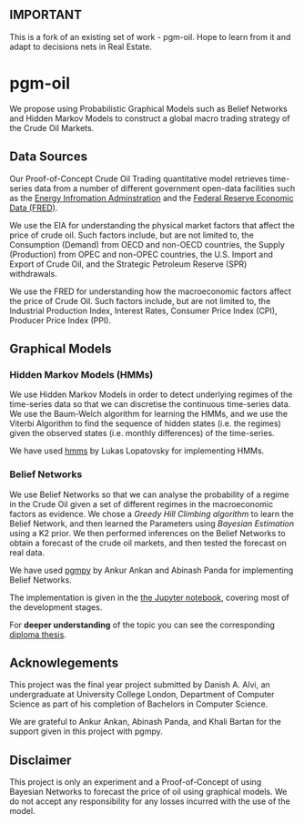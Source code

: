 ## IMPORTANT
This is a fork of an existing set of work - pgm-oil. Hope to learn from it and adapt to decisions nets in Real Estate.












# pgm-oil

We propose using Probabilistic Graphical Models such as Belief Networks and Hidden Markov Models to construct a global macro trading strategy of the Crude Oil Markets.

## Data Sources

Our Proof-of-Concept Crude Oil Trading quantitative model retrieves time-series data from a number of different government open-data facilities such as the [Energy Infromation Adminstration](https://www.eia.gov/) and the [Federal Reserve Economic Data (FRED)](https://fred.stlouisfed.org/).

We use the EIA for understanding the physical market factors that affect the price of crude oil. Such factors include, but are not limited to, the Consumption (Demand) from OECD and non-OECD countries, the Supply (Production) from OPEC and non-OPEC countries, the U.S. Import and Export of Crude Oil, and the Strategic Petroleum Reserve (SPR) withdrawals.

We use the FRED for understanding how the macroeconomic factors affect the price of Crude Oil. Such factors include, but are not limited to, the Industrial Production Index, Interest Rates, Consumer Price Index (CPI), Producer Price Index (PPI).

## Graphical Models

### Hidden Markov Models (HMMs)

We use Hidden Markov Models in order to detect underlying regimes of the time-series data so that we can discretise the continuous time-series data. We use the Baum-Welch algorithm for learning the HMMs, and we use the Viterbi Algorithm to find the sequence of hidden states (i.e. the regimes) given the observed states (i.e. monthly differences) of the time-series.

We have used [hmms](https://github.com/lopatovsky/HMMs) by Lukas Lopatovsky for implementing HMMs.

### Belief Networks

We use Belief Networks so that we can analyse the probability of a regime in the Crude Oil given a set of different regimes in the macroeconomic factors as evidence. We chose a *Greedy Hill Climbing algorithm* to learn the Belief Network, and then learned the Parameters using *Bayesian Estimation* using a K2 prior. We then performed inferences on the Belief Networks to obtain a forecast of the crude oil markets, and then tested the forecast on real data.

We have used [pgmpy](https://github.com/pgmpy) by Ankur Ankan and Abinash Panda for implementing Belief Networks.

The implementation is given in the [the Jupyter notebook](https://github.com/DanishAmjadAlvi/pgm-oil/blob/master/notebook/Implementation.ipynb), covering most of the development stages.

For **deeper understanding** of the topic you can see the corresponding [diploma thesis](https://github.com/danalvi/pgm-oil/blob/master/report/thesis.pdf).

## Acknowlegements

This project was the final year project submitted by Danish A. Alvi, an undergraduate at University College London, Department of Computer Science as part of his completion of Bachelors in Computer Science.

We are grateful to Ankur Ankan, Abinash Panda, and Khali Bartan for the support given in this project with pgmpy.

## Disclaimer

This project is only an experiment and a Proof-of-Concept of using Bayesian Networks to forecast the price of oil using graphical models. We do not accept any responsibility for any losses incurred with the use of the model.
